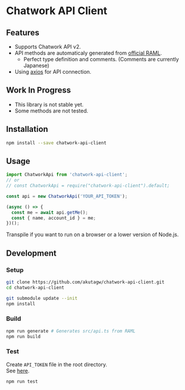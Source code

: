 # Chatwork API Client

## Features

- Supports Chatwork API v2.
- API methods are automaticaly generated from [official RAML](https://github.com/chatwork/api/blob/master/RAML/api-ja.raml).
  - Perfect type definition and comments. (Comments are currently Japanese)
- Using [axios](https://github.com/axios/axios) for API connection.

## Work In Progress

- This library is not stable yet.
- Some methods are not tested.

## Installation

```sh
npm install --save chatwork-api-client
```

## Usage

```typescript
import ChatworkApi from 'chatwork-api-client';
// or
// const ChatworkApi = require("chatwork-api-client").default;

const api = new ChatworkApi('YOUR_API_TOKEN');

(async () => {
  const me = await api.getMe();
  const { name, account_id } = me;
})();
```

Transpile if you want to run on a browser or a lower version of Node.js.

## Development

### Setup

```sh
git clone https://github.com/akutagw/chatwork-api-client.git
cd chatwork-api-client

git submodule update --init
npm install
```

### Build

```sh
npm run generate # Generates src/api.ts from RAML
npm run build
```

### Test

Create `API_TOKEN` file in the root directory.<br>
See [here](https://github.com/akutagw/chatwork-api-client/blob/master/_API_TOKEN).

```sh
npm run test
```
